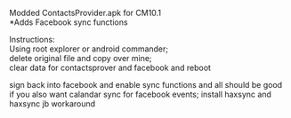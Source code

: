 Modded ContactsProvider.apk for CM10.1  
*Adds Facebook sync functions

Instructions:   
Using root explorer or android commander;   
delete original file and copy over mine;    
clear data for contactsprover and facebook and reboot     
    
sign back into facebook and enable sync functions and all should be good    
if you also want calandar sync for facebook events; install haxsync and haxsync jb workaround

